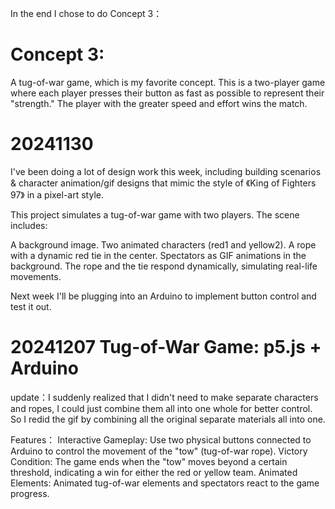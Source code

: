 In the end I chose to do Concept 3：
# Concept 3:
A tug-of-war game, which is my favorite concept. This is a two-player game where each player presses their button as fast as possible to represent their "strength." 
The player with the greater speed and effort wins the match.

# 20241130
I've been doing a lot of design work this week, including building scenarios & character animation/gif designs that mimic the style of 《King of Fighters 97》 in a pixel-art style.

This project simulates a tug-of-war game with two players. The scene includes:

A background image.
Two animated characters (red1 and yellow2).
A rope with a dynamic red tie in the center.
Spectators as GIF animations in the background.
The rope and the tie respond dynamically, simulating real-life movements.

Next week I'll be plugging into an Arduino to implement button control and test it out.


# 20241207 Tug-of-War Game: p5.js + Arduino
update：I suddenly realized that I didn't need to make separate characters and ropes, I could just combine them all into one whole for better control. So I redid the gif by combining all the original separate materials all into one.

Features：
Interactive Gameplay: Use two physical buttons connected to Arduino to control the movement of the "tow" (tug-of-war rope).
Victory Condition: The game ends when the "tow" moves beyond a certain threshold, indicating a win for either the red or yellow team.
Animated Elements: Animated tug-of-war elements and spectators react to the game progress.

